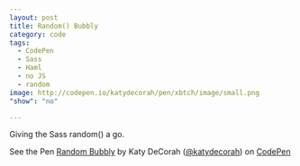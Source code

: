 ```yaml
---
layout: post
title: Random() Bubbly
category: code
tags: 
  - CodePen
  - Sass
  - Haml
  - no JS
  - random
image: http://codepen.io/katydecorah/pen/xbtch/image/small.png
"show": "no"

---
```

Giving the Sass random() a go.

<p data-height="500" data-theme-id="97" data-slug-hash="xbtch" data-user="katydecorah" data-default-tab="result" class='codepen'>See the Pen <a href='http://codepen.io/katydecorah/pen/xbtch'>Random Bubbly</a> by Katy DeCorah (<a href='http://codepen.io/katydecorah'>@katydecorah</a>) on <a href='http://codepen.io'>CodePen</a></p>
